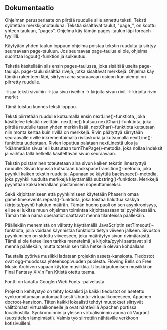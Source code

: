 ## Dokumentaatio

Ohjelman perusperiaate on piirtää ruudulle sille annettu teksti. Teksti syötetään merkkijonotauluna. Tekstiä sisältävät taulut, "page_", on koottu yhteen tauluun, "pages". Ohjelma käy tämän pages-taulun läpi foreach-tyylillä.

Käytyään yhden taulun loppuun ohjelma poistaa tekstin ruudulta ja siirtyy seuraavaan page-tauluun. Jos seuraavaa page-taulua ei ole, ohjelma suorittaa logout()-funktion ja sulkeutuu.

Tekstiä käsitellään siis ensin pages-taulussa, joka sisältää useita page-tauluja. page-taulu sisältää rivejä, jotka sisältävät merkkejä. Ohjelma käy tämän rakenteen läpi, siirtyen aina seuraavaan osioon kun aiempi on piirretty ruudulle. 

-> jaa teksti sivuihin
-> jaa sivu riveihin
-> kirjoita sivun rivit
-> kirjoita rivin merkit

Tämä toistuu kunnes teksti loppuu.

Teksti piirretään ruudulle kutsumalla ensin nextLine()-funktiota, joka käsittelee tekstiä riveittäin. nextLine() kutsuu nextChar()-funktiota, joka piirtää ruudulle tasan yhden merkin lisää. nextChar()-funktiota kutsutaan niin monta kertaa kuin rivillä on merkkejä. Rivin päätyttyä siirrytään seuraavalle riville inkrementoimalla rivilaskuria ja kutsumalla nextLine()-funktiota uudestaan. Rivien loputtua palataan nextLinestä ulos ja 'käännetään sivua' eli kutsutaan turnThePage()-metodia, joka nollaa indeksit ja vaihtaa tällä hetkellä käsiteltävän sivun seuraavaan. 

Tekstin poistaminen toteutetaan aina sivun kaiken tekstin ilmestyttyä ruudulle. Sivun lopussa kutsutaan backspaceTransition()-metodia, joka pyyhkii kaiken tekstin ruudulta. Apunaan se käyttää backspace()-metodia, joka pyyhkii ruudulta merkkejä käyttämällä substring()-funktiota. Merkkejä pyyhitään kaksi kerrallaan poistamisen nopeuttamiseksi. 

Sekä kirjoittamiseen että pyyhkimiseen käytetään Phaserin omaa game.time.events.repeat()-funktiota, joka toistaa haluttua käskyä (kirjoita/pyyhi) halutun määrän. Tämän huono puoli on sen asynkronisyys, eli se ei lukitse muun ohjelman toimintaa kirjoittaessaan tai pyyhkiessään. Tämän takia nämä operaatiot saattavat mennä tilanteissa päällekäin.

Päällekäin menemistä on vältetty käyttämällä JavaScriptin setTimeout()-funktiota, jolla voidaan käynnistää funktioita tietyn viiveen jälkeen. Sivuston pyyhkiminen on sidottu viiveeseen, joka määräytyy sivun rivimäärästä. Tämä ei ole tieteellisen tarkka menetelmä ja kirjoita/pyyhi saattavat silti mennä päällekäin, mutta totesin sen tällä hetkellä olevan kohdallaan.

Taustalla pyörivä musiikki ladataan projektin assets-kansiosta. Tiedostot ovat ogg-muodossa yhteensopivuuden puolesta. Flowing Bells on Free Music Archiven vapaan käytön musiikkia. Uloskirjautumisen musiikki on Final Fantasy XIV:n Fan Kitistä otettu teema. 

Fontti on ladattu Googlen Web Fonts -palvelusta.

Projektin kehitystyö on tehty lokaalisti ja kaikki tiedostot on asetettu synkronoitumaan automaattisesti Ubuntu-virtuaalikoneeseen, Apachen docroot-kansioon. Täten kaikki lokaalisti tehdyt muutokset siirtyvät välittömästi virtuaalikoneelle ja ovat nähtävillä Apachen portissa localhostilla. Synkronoinnin ja yleisen virtualisoinnin apuna oli Vagrant (suosittelen lämpimästi). Valmis työ siirrettiin nähtäville verkkoon kotisivuilleni.
